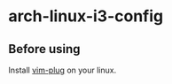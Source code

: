# arch-linux-i3-config

## Before using
Install [vim-plug](https://github.com/junegunn/vim-plug) on your linux.
